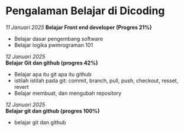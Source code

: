 # Pengalaman Belajar di Dicoding

*11 Januari 2025*
**Belajar Front end developer (Progres 21%)**
* Belajar dasar pengembang software
* Belajar logika pwmrograman 101


*12 Januari 2025*  
**Belajar Git dan github (progres 42%)** 
* Belajar apa itu git apa itu github
* istilah istilah pada git: commit, branch, pull, push, checkout, resset, revert
* Belajar membuat, dan mengubah repository

*12 Januari 2025*   
**Belajar git dan github (progres 100%)**  
* belajar git dan github

